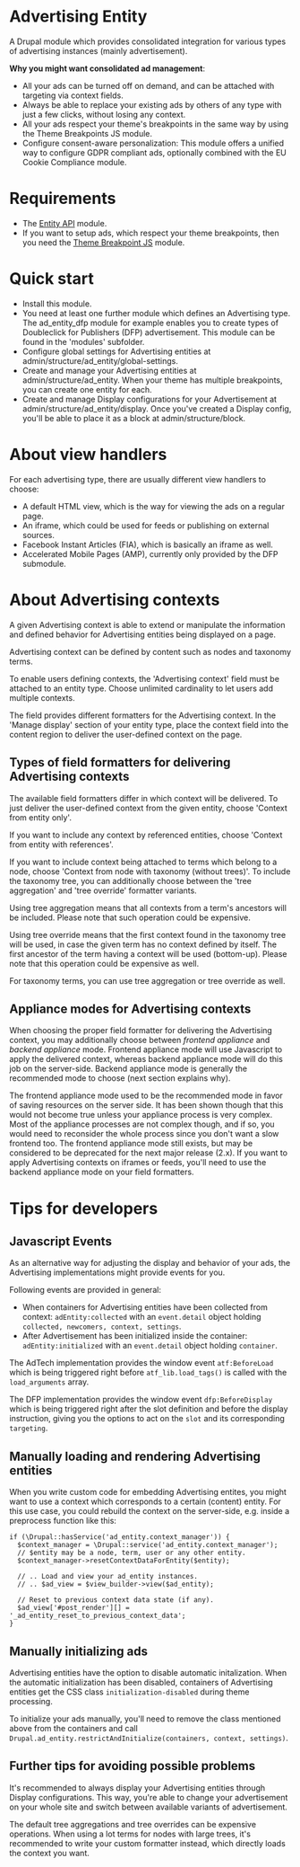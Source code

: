 # Advertising Entity

A Drupal module which provides consolidated integration for various types of
advertising instances (mainly advertisement).

**Why you might want consolidated ad management**:
- All your ads can be turned off on demand, and can be
  attached with targeting via context fields.
- Always be able to replace your existing ads by others of any type
  with just a few clicks, without losing any context.
- All your ads respect your theme's breakpoints in the same way
  by using the Theme Breakpoints JS module.
- Configure consent-aware personalization: This module offers
  a unified way to configure GDPR compliant ads,
  optionally combined with the EU Cookie Compliance module.

# Requirements

- The <a href="https://www.drupal.org/project/entity">Entity API</a> module.
- If you want to setup ads, which respect your theme breakpoints, then you need
  the <a href="https://github.com/BurdaMagazinOrg/module-theme_breakpoints_js">
  Theme Breakpoint JS</a> module.

# Quick start

- Install this module.
- You need at least one further module which defines an Advertising type.
  The ad_entity_dfp module for example enables you to create
  types of Doubleclick for Publishers (DFP) advertisement.
  This module can be found in the 'modules' subfolder. 
- Configure global settings for Advertising entities
  at admin/structure/ad_entity/global-settings.
- Create and manage your Advertising entities at admin/structure/ad_entity.
  When your theme has multiple breakpoints, you can create one entity for each.
- Create and manage Display configurations for your Advertisement at
  admin/structure/ad_entity/display. Once you've created a Display config,
  you'll be able to place it as a block at admin/structure/block.

# About view handlers

For each advertising type, there are usually different view handlers to choose:
 - A default HTML view, which is the way for viewing the ads on a regular page.
 - An iframe, which could be used for feeds or publishing on external sources.
 - Facebook Instant Articles (FIA), which is basically an iframe as well.
 - Accelerated Mobile Pages (AMP),
   currently only provided by the DFP submodule.

# About Advertising contexts

A given Advertising context is able to extend or manipulate the information and
defined behavior for Advertising entities being displayed on a page.

Advertising context can be defined by content such as nodes and taxonomy terms.

To enable users defining contexts, the 'Advertising context' field must be
attached to an entity type. Choose unlimited cardinality to let users add
multiple contexts.

The field provides different formatters for the Advertising context.
In the 'Manage display' section of your entity type, place the context field
into the content region to deliver the user-defined context on the page.

## Types of field formatters for delivering Advertising contexts

The available field formatters differ in which context will be delivered.
To just deliver the user-defined context from the given entity,
choose 'Context from entity only'.

If you want to include any context by referenced entities,
choose 'Context from entity with references'.

If you want to include context being attached to terms
which belong to a node, choose
'Context from node with taxonomy (without trees)'.
To include the taxonomy tree,
you can additionally choose between the 'tree aggregation'
and 'tree override' formatter variants.

Using tree aggregation means that all contexts from a term's ancestors
will be included. Please note that such operation could be expensive.

Using tree override means that the first context found in the taxonomy tree
will be used, in case the given term has no context defined by itself.
The first ancestor of the term having a context will be used (bottom-up).
Please note that this operation could be expensive as well.

For taxonomy terms, you can use tree aggregation or tree override as well.

## Appliance modes for Advertising contexts

When choosing the proper field formatter for delivering the Advertising context,
you may additionally choose between <em>frontend appliance</em>
and <em>backend appliance</em> mode. Frontend appliance mode will use
Javascript to apply the delivered context, whereas backend appliance mode
will do this job on the server-side. Backend appliance mode is generally
the recommended mode to choose (next section explains why).

The frontend appliance mode used to be the recommended mode in favor of
saving resources on the server side. It has been shown though that this
would not become true unless your appliance process is very complex.
Most of the appliance processes are not complex though, and if so,
you would need to reconsider the whole process since you don't want a slow
frontend too. The frontend appliance mode still exists, but may be considered
to be deprecated for the next major release (2.x).
If you want to apply Advertising contexts on iframes or feeds,
you'll need to use the backend appliance mode on your field formatters.

# Tips for developers

## Javascript Events

As an alternative way for adjusting the display and behavior of your ads,
the Advertising implementations might provide events for you.

Following events are provided in general:
 - When containers for Advertising entities have been collected from context:
   `adEntity:collected` with an `event.detail` object
   holding `collected, newcomers, context, settings`.
 - After Advertisement has been initialized inside the container:
   `adEntity:initialized` with an `event.detail` object holding `container`.

The AdTech implementation provides the window event `atf:BeforeLoad`
which is being triggered right before `atf_lib.load_tags()`
is called with the `load_arguments` array.

The DFP implementation provides the window event <code>dfp:BeforeDisplay</code>
which is being triggered right after the slot definition and before the
display instruction, giving you the options to act on
the `slot` and its corresponding `targeting`.

## Manually loading and rendering Advertising entities

When you write custom code for embedding Advertising entites, you might want
to use a context which corresponds to a certain (content) entity.
For this use case, you could rebuild the context on the server-side,
e.g. inside a preprocess function like this:
```
if (\Drupal::hasService('ad_entity.context_manager')) {
  $context_manager = \Drupal::service('ad_entity.context_manager');
  // $entity may be a node, term, user or any other entity.
  $context_manager->resetContextDataForEntity($entity);

  // .. Load and view your ad_entity instances.
  // .. $ad_view = $view_builder->view($ad_entity);

  // Reset to previous context data state (if any).
  $ad_view['#post_render'][] = '_ad_entity_reset_to_previous_context_data';
}
```

## Manually initializing ads

Advertising entities have the option to disable automatic initalization.
When the automatic initialization has been disabled, containers of Advertising
entities get the CSS class `initialization-disabled` during theme processing.

To initialize your ads manually, you'll need to remove the class mentioned
above from the containers and call 
`Drupal.ad_entity.restrictAndInitialize(containers, context, settings)`.

## Further tips for avoiding possible problems

It's recommended to always display your Advertising entities through
Display configurations. This way, you're able to change your advertisement
on your whole site and switch between available variants of advertisement.

The default tree aggregations and tree overrides can be expensive operations.
When using a lot terms for nodes with large trees, it's recommended to
write your custom formatter instead, which directly loads the context you want.
